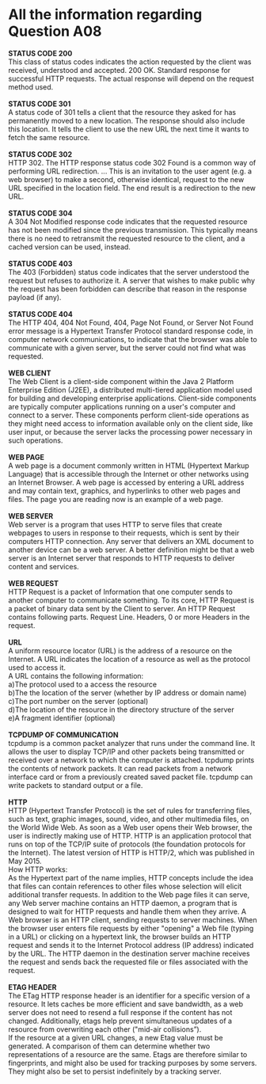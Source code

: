 # All the information regarding Question A08
**STATUS CODE 200** </br>
This class of status codes indicates the action requested by the client was received, understood and accepted. 200 OK. Standard response for successful HTTP requests. The actual response will depend on the request method used.</br></br>
**STATUS CODE 301** </br>
A status code of 301 tells a client that the resource they asked for has permanently moved to a new location. The response should also include this location. It tells the client to use the new URL the next time it wants to fetch the same resource.</br></br>
**STATUS CODE 302** </br>
HTTP 302. The HTTP response status code 302 Found is a common way of performing URL redirection. ... This is an invitation to the user agent (e.g. a web browser) to make a second, otherwise identical, request to the new URL specified in the location field. The end result is a redirection to the new URL.</br></br>
**STATUS CODE 304** </br>
A 304 Not Modified response code indicates that the requested resource has not been modified since the previous transmission. This typically means there is no need to retransmit the requested resource to the client, and a cached version can be used, instead.</br></br>
**STATUS CODE 403**</br>
The 403 (Forbidden) status code indicates that the server understood the request but refuses to authorize it. A server that wishes to make public why the request has been forbidden can describe that reason in the response payload (if any).</br></br>
**STATUS CODE 404**</br> 
The HTTP 404, 404 Not Found, 404, Page Not Found, or Server Not Found error message is a Hypertext Transfer Protocol standard response code, in computer network communications, to indicate that the browser was able to communicate with a given server, but the server could not find what was requested.</br></br>
**WEB CLIENT**</br>
The Web Client is a client-side component within the Java 2 Platform Enterprise Edition (J2EE), a distributed multi-tiered application model used for building and developing enterprise applications. Client-side components are typically computer applications running on a user's computer and connect to a server. These components perform client-side operations as they might need access to information available only on the client side, like user input, or because the server lacks the processing power necessary in such operations.</br></br>
**WEB PAGE**</br>
A web page is a document commonly written in HTML (Hypertext Markup Language) that is accessible through the Internet or other networks using an Internet Browser. A web page is accessed by entering a URL address and may contain text, graphics, and hyperlinks to other web pages and files. The page you are reading now is an example of a web page.</br></br>
**WEB SERVER**</br>
Web server is a program that uses HTTP to serve files that create webpages to users in response to their requests, which is sent by their computers HTTP connection. Any server that delivers an XML document to another device can be a web server. A better definition might be that a web server is an Internet server that responds to HTTP requests to deliver content and services.</br></br> 
**WEB REQUEST**</br>
HTTP Request is a packet of Information that one computer sends to another computer to communicate something. To its core, HTTP Request is a packet of binary data sent by the Client to server. An HTTP Request contains following parts. Request Line. Headers, 0 or more Headers in the request.</br></br>
**URL** </br>
A uniform resource locator (URL) is the address of a resource on the Internet. A URL indicates the location of a resource as well as the protocol used to access it.</br>
A URL contains the following information:</br>
a)The protocol used to a access the resource</br>
b)The the location of the server (whether by IP address or domain name)</br>
c)The port number on the server (optional)</br>
d)The location of the resource in the directory structure of the server</br>
e)A fragment identifier (optional)</br></br>
**TCPDUMP OF COMMUNICATION**</br>
tcpdump is a common packet analyzer that runs under the command line. It allows the user to display TCP/IP and other packets being transmitted or received over a network to which the computer is attached. tcpdump prints the contents of network packets. It can read packets from a network interface card or from a previously created saved packet file. tcpdump can write packets to standard output or a file.</br></br>
**HTTP**</br>
HTTP (Hypertext Transfer Protocol) is the set of rules for transferring files, such as text, graphic images, sound, video, and other multimedia files, on the World Wide Web. As soon as a Web user opens their Web browser, the user is indirectly making use of HTTP. HTTP is an application protocol that runs on top of the TCP/IP suite of protocols (the foundation protocols for the Internet). The latest version of HTTP is HTTP/2, which was published in May 2015.</br>
How HTTP works:</br>
As the Hypertext part of the name implies, HTTP concepts include the idea that files can contain references to other files whose selection will elicit additional transfer requests. In addition to the Web page files it can serve, any Web server machine contains an HTTP daemon, a program that is designed to wait for HTTP requests and handle them when they arrive. A Web browser is an HTTP client, sending requests to server machines. When the browser user enters file requests by either "opening" a Web file (typing in a URL) or clicking on a hypertext link, the browser builds an HTTP request and sends it to the Internet Protocol address (IP address) indicated by the URL. The HTTP daemon in the destination server machine receives the request and sends back the requested file or files associated with the request.</br></br>
**ETAG HEADER**</br>
The ETag HTTP response header is an identifier for a specific version of a resource. It lets caches be more efficient and save bandwidth, as a web server does not need to resend a full response if the content has not changed. Additionally, etags help prevent simultaneous updates of a resource from overwriting each other ("mid-air collisions”).</br>If the resource at a given URL changes, a new Etag value must be generated. A comparison of them can determine whether two representations of a resource are the same. Etags are therefore similar to fingerprints, and might also be used for tracking purposes by some servers. They might also be set to persist indefinitely by a tracking server.</br></br>
